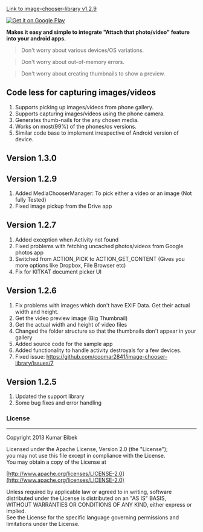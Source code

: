 [Link to image-chooser-library v1.2.9](https://dl.dropboxusercontent.com/u/6696191/image-chooser-library/v1.2.9/image-chooser-library-1.2.9.jar)

<a href="https://play.google.com/store/apps/details?id=com.beanie.imagechooserapp">
  <img alt="Get it on Google Play"
       src="https://developer.android.com/images/brand/en_generic_rgb_wo_45.png" />
</a>

**Makes it easy and simple to integrate "Attach that photo/video" feature into your android apps.**

> Don't worry about various devices/OS variations.

> Don't worry about out-of-memory errors.

> Don't worry about creating thumbnails to show a preview.

## Code less for capturing  images/videos
1. Supports picking up images/videos from phone gallery.
2. Supports capturing images/videos using the phone camera.
3. Generates thumb-nails for the any chosen media.
4. Works on most(99%) of the phones/os versions.
5. Similar code base to implement irrespective of Android version of device.

## Version 1.3.0

## Version 1.2.9
1. Added MediaChooserManager: To pick either a video or an image (Not fully Tested)
2. Fixed image pickup from the Drive app

## Version 1.2.7
1. Added exception when Activity not found
2. Fixed problems with fetching uncached photos/videos from Google photos app
3. Switched from ACTION_PICK to ACTION_GET_CONTENT (Gives you more options like Dropbox, File Browser etc)
4. Fix for KITKAT document picker UI

## Version 1.2.6
1. Fix problems with images which don't have EXIF Data. Get their actual width and height.
2. Get the video preview image (Big Thumbnail)
3. Get the actual width and height of video files
4. Changed the folder structure so that the thumbnails don't appear in your gallery
5. Added source code for the sample app
6. Added functionality to handle activity destroyals for a few devices.
6. Fixed issue: https://github.com/coomar2841/image-chooser-library/issues/7

## Version 1.2.5
1. Updated the support library
2. Some bug fixes and error handling

### License
-----------------------------------------------------------------------------------
Copyright 2013 Kumar Bibek

Licensed under the Apache License, Version 2.0 (the "License");<br />
you may not use this file except in compliance with the License.<br />
You may obtain a copy of the License at
   
[http://www.apache.org/licenses/LICENSE-2.0](http://www.apache.org/licenses/LICENSE-2.0)
	
Unless required by applicable law or agreed to in writing, software<br />
distributed under the License is distributed on an "AS IS" BASIS,<br />
WITHOUT WARRANTIES OR CONDITIONS OF ANY KIND, either express or implied.<br />
See the License for the specific language governing permissions and<br />
limitations under the License.

